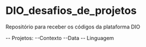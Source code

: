 # DIO_desafios_de_projetos
Repositório para receber os códigos da plataforma DIO

-- Projetos:        --Contexto    --Data    -- Linguagem
